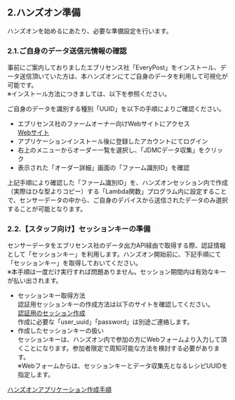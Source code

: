 ## 2.ハンズオン準備

ハンズオンを始めるにあたり、必要な準備設定を行います。

### 2.1.ご自身のデータ送信元情報の確認

事前にご案内しておりましたエブリセンス社「EveryPost」をインストール、データ送信頂いていた方は、本ハンズオンにてご自身のデータを利用して可視化が可能です。  
※インストール方法につきましては、以下を参照ください。

ご自身のデータを識別する種別「UUID」を以下の手順によりご確認ください。

* エブリセンス社のファームオーナー向けWebサイトにアクセス  
[Webサイト](https://service.every-sense.com/ja/farm_owners/entrance)
* アプリケーションインストール後に登録したアカウントにてログイン
* 右上のメニューからオーダー一覧を選択し、「JDMCデータ収集」をクリック
* 表示された「オーダー詳細」画面の「ファーム識別ID」を確認

上記手順により確認した「ファーム識別ID」を、ハンズオンセッション内で作成（実際はひな型よりコピー）する「Lambda関数」プログラム内に設定することで、センサーデータの中から、ご自身のデバイスから送信されたデータのみ選択することが可能となります。


### 2.2.【スタッフ向け】セッションキーの準備
センサーデータをエブリセンス社のデータ出力API経由で取得する際、認証情報として「セッションキー」を利用します。ハンズオン開始前に、下記手順にて「セッションキー」を取得しておいてください。  
※本手順は一度だけ実行すれば問題ありません。セッション期間内は有効なキーが払い出されます。  

* セッションキー取得方法  
認証用セッションキーの作成方法は以下のサイトを確認してください。  
[認証用のセッション作成](http://dev.every-sense.com/#/lang/ja/session?id=%E8%AA%8D%E8%A8%BC%E7%94%A8%E3%81%AE%E3%82%BB%E3%83%83%E3%82%B7%E3%83%A7%E3%83%B3%E4%BD%9C%E6%88%90)  
作成に必要な「user_uuid」「password」は別途ご連絡します。
* 作成したセッションキーの扱い  
セッションキーは、ハンズオン内で参加の方にWebフォームより入力して頂くことになります。参加者限定で周知可能な方法を検討する必要があります。  
※Webフォームからは、セッションキーとデータ収集先となるレシピUUIDを指定します。


[ハンズオンアプリケーション作成手順](https://github.com/mimopa/jdmc-aws-handson/blob/master/docs/03.md#3%E3%83%8F%E3%83%B3%E3%82%BA%E3%82%AA%E3%83%B3%E3%82%A2%E3%83%97%E3%83%AA%E3%82%B1%E3%83%BC%E3%82%B7%E3%83%A7%E3%83%B3%E4%BD%9C%E6%88%90%E6%89%8B%E9%A0%86)